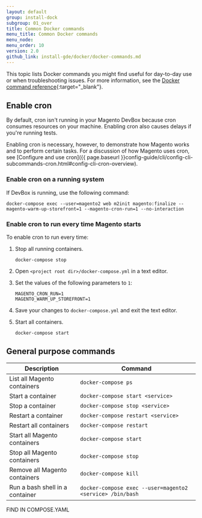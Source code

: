```yaml
---
layout: default
group: install-dock
subgroup: 01_over
title: Common Docker commands
menu_title: Common Docker commands
menu_node: 
menu_order: 10
version: 2.0
github_link: install-gde/docker/docker-commands.md
---
```


This topic lists Docker commands you might find useful for day-to-day use or when troubleshooting issues. For more information, see the [Docker command reference](https://docs.docker.com/engine/reference/commandline){:target="_blank"}.

## Enable cron
By default, cron isn't running in your Magento DevBox because cron consumes resources on your machine. Enabling cron also causes delays if you're running tests.

Enabling cron is necessary, however, to demonstrate how Magento works and to perform certain tasks. For a discussion of how Magento uses cron, see [Configure and use cron]({{ page.baseurl }}config-guide/cli/config-cli-subcommands-cron.html#config-cli-cron-overview).

### Enable cron on a running system
If DevBox is running, use the following command:

	docker-compose exec --user=magento2 web m2init magento:finalize --magento-warm-up-storefront=1 --magento-cron-run=1 --no-interaction

### Enable cron to run every time Magento starts
To enable cron to run every time:

1.	Stop all running containers.

		docker-compose stop
2.	Open `<project root dir>/docker-compose.yml` in a text editor.
3.	Set the values of the following parameters to `1`:

		MAGENTO_CRON_RUN=1
		MAGENTO_WARM_UP_STOREFRONT=1
4.	Save your changes to `docker-compose.yml` and exit the text editor.
5.	Start all containers.

		docker-compose start
		
## General purpose commands

| Description  | Command  | 
|--------------|--------------|
| List all Magento containers | `docker-compose ps ` |
| Start a container | `docker-compose start <service>` |
| Stop a container | `docker-compose stop <service>` |
| Restart a container | `docker-compose restart <service>` | 
| Restart all containers | `docker-compose restart` | 
| Start all Magento containers | `docker-compose start` |
| Stop all Magento containers | `docker-compose stop` |
| Remove all Magento containers | `docker-compose kill` | 
| Run a bash shell in a container | `docker-compose exec --user=magento2 <service> /bin/bash` |

FIND IN COMPOSE.YAML


